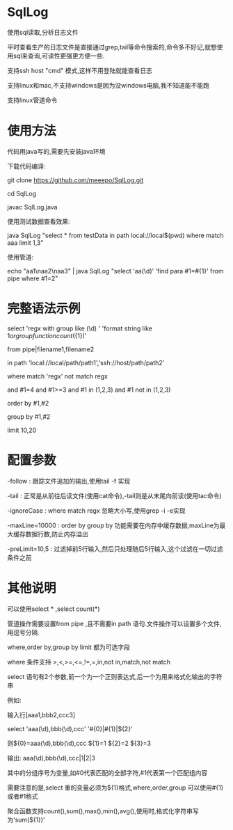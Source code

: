 # SqlLog
使用sql读取,分析日志文件

平时查看生产的日志文件是直接通过grep,tail等命令搜索的,命令多不好记,就想使用sql来查询,可读性更强更方便一些.

支持ssh host "cmd" 模式,这样不用登陆就能查看日志

支持linux和mac,不支持windows是因为没windows电脑,我不知道能不能跑

支持linux管道命令

# 使用方法
代码用java写的,需要先安装java环境

下载代码编译:

git clone https://github.com/meeepo/SqlLog.git

cd SqlLog

javac SqlLog.java 

使用测试数据查看效果:

java SqlLog "select * from testData in path local://local$(pwd) where match aaa limit 1,3"

使用管道:

echo "aa1\naa2\naa3" | java SqlLog "select 'aa(\d)' 'find para #1=#{1}' from pipe where #1=2"

# 完整语法示例

select 'regx with group like (\d) ' 'format string like ${1} or group function count(${1})'

from pipe|filename1,filename2

in path 'local://local/path/path1','ssh://host/path/path2'

where match 'regx' not match regx

and #1=4 and #1>=3 and #1 in (1,2,3) and #1 not in (1,2,3)

order by #1,#2

group by #1,#2

limit 10,20

# 配置参数

-follow : 跟踪文件追加的输出,使用tail -f 实现

-tail : 正常是从前往后读文件(使用cat命令),-tail则是从末尾向前读(使用tac命令)

-ignoreCase : where match regx 忽略大小写,使用grep -i -e实现

-maxLine=10000 : order by group by 功能需要在内存中缓存数据,maxLine为最大缓存数据行数,防止内存溢出

-preLimit=10,5 : 过滤掉前5行输入,然后只处理随后5行输入,这个过滤在一切过滤条件之前

# 其他说明

可以使用select * ,select count(*)

管道操作需要设置from pipe ,且不需要in path 语句.文件操作可以设置多个文件,用逗号分隔.

where,order by,group by limit 都为可选字段

where 条件支持 >,<,>=,<=,!=,=,in,not in,match,not match

select 语句有2个参数,前一个为一个正则表达式,后一个为用来格式化输出的字符串

例如:

输入行[aaa1,bbb2,ccc3]

select 'aaa(\d),bbb(\d),ccc' '#{0}|#{1}|${2}'

则${0}=aaa(\d),bbb(\d),ccc  ${1}=1 ${2}=2 ${3}=3

输出:  aaa(\d),bbb(\d),ccc|1|2|3

其中的分组序号为变量,如#0代表匹配的全部字符,#1代表第一个匹配组内容

需要注意的是,select 重的变量必须为${1}格式,where,order,group 可以使用#{1}或者#1格式

聚合函数支持count(),sum(),max(),min(),avg(),使用时,格式化字符串写为‘sum(${1})’




